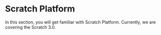 # Scratch Platform

In this section, you will get familiar with Scratch Platform. Currently, we are covering the Scratch 3.0. 

